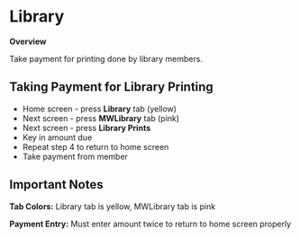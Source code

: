# Library

**Overview**

Take payment for printing done by library members.

## Taking Payment for Library Printing

- Home screen - press **Library** tab (yellow)
- Next screen - press **MWLibrary** tab (pink)  
- Next screen - press **Library Prints**
- Key in amount due
- Repeat step 4 to return to home screen
- Take payment from member

## Important Notes

**Tab Colors:** Library tab is yellow, MWLibrary tab is pink

**Payment Entry:** Must enter amount twice to return to home screen properly
